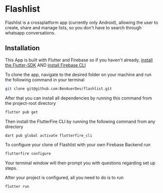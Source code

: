 # Flashlist
Flashlist is a crossplatform app (currently only Android), allowing the user to create, share and manage lists, so you don't have to search through whatsapp conversations.

## Installation
This App is built with Flutter and Firebase so if you haven't already, [install the Flutter-SDK](https://docs.flutter.dev/get-started/install) AND [install Firebase CLI](https://firebase.google.com/docs/cli#setup_update_cli) 

To clone the app, navigate to the desired folder on your machine and run the following command in your terminal 
```bash
git clone git@github.com:BenAuerDev/flashlist.git
```

After that you can install all dependencies by running this command from the project-root directory
```bash
flutter pub get
```

Then install the FlutterFire CLI by running the following command from any directory
```bash
dart pub global activate flutterfire_cli
```

To configure your clone of Flashlist with your own Firebase Backend run
```bash
flutterfire configure
```
Your terminal window will then prompt you with questions regarding set up steps.



After your project is configured, all you need to do is to run
```bash
flutter run
```
